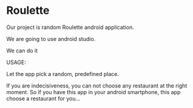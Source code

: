 # Roulette

Our project is random Roulette android application.

We are going to use android studio.

We can do it

USAGE:

  Let the app pick a random, predefined place.
  
  If you are indecisiveness, you can not choose any restaurant at the right moment.
  So if you have this app in your android smartphone, this app choose a restaurant for you...

